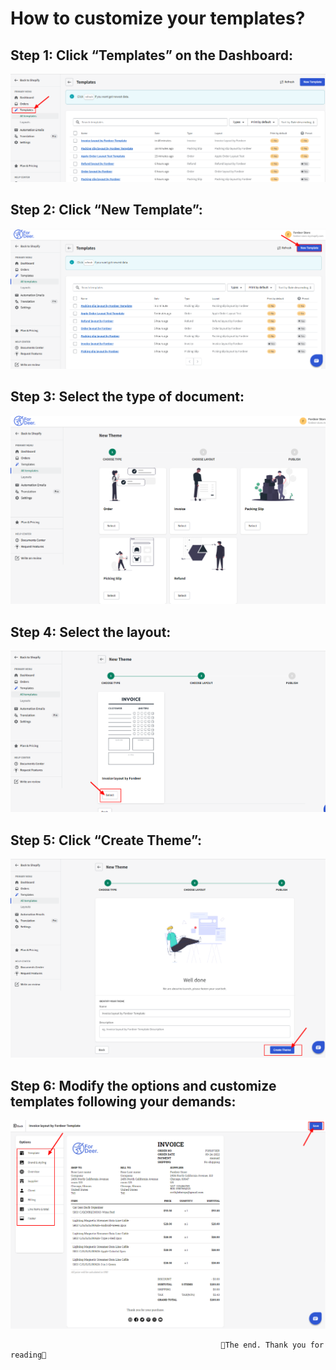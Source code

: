 # How to customize your templates?

## Step 1: Click “Templates” on the Dashboard:

![dđ.png](How%20to%20customize%20your%20templates%203a95dbab1b954af4a3a6b1a95782d013/d.png)

## Step 2: Click “New Template”:

![Themes-Fordeer-Invoice-Order-Printer.png](How%20to%20customize%20your%20templates%203a95dbab1b954af4a3a6b1a95782d013/Themes-Fordeer-Invoice-Order-Printer.png)

## Step 3: Select the type of document:

![Themes-Fordeer-Invoice-Order-Printer (1).png](How%20to%20customize%20your%20templates%203a95dbab1b954af4a3a6b1a95782d013/Themes-Fordeer-Invoice-Order-Printer_(1).png)

## Step 4: Select the layout:

![Themes-Fordeer-Invoice-Order-Printer (2).png](How%20to%20customize%20your%20templates%203a95dbab1b954af4a3a6b1a95782d013/Themes-Fordeer-Invoice-Order-Printer_(2).png)

## Step 5: Click “Create Theme”:

![Themes-Fordeer-Invoice-Order-Printer (3).png](How%20to%20customize%20your%20templates%203a95dbab1b954af4a3a6b1a95782d013/Themes-Fordeer-Invoice-Order-Printer_(3).png)

## Step 6: Modify the options and customize templates following your demands:

![Invoice-layout-by-Fordeer-Template-Themes-Fordeer-Invoice-Order-Printer (4).png](How%20to%20customize%20your%20templates%203a95dbab1b954af4a3a6b1a95782d013/Invoice-layout-by-Fordeer-Template-Themes-Fordeer-Invoice-Order-Printer_(4).png)

                                                     

                                                   🥰The end. Thank you for reading🥰